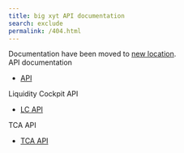 ```yaml
---
title: big xyt API documentation
search: exclude
permalink: /404.html
---  
```


<div class="alert alert-warning" role="alert">
  Documentation have been moved to <a href="https://docs.big-xyt.com/en/api/api" class="alert-link">new location</a>.
</div>

<div class="row">
  <div class="col-md-4 col-sm-4">
    <div class="panel panel-default text-center">
      <div class="panel-heading">
        <div>API documentation</div>
        <span class="fa-stack fa-4x">
        <i class="fa fa-th fa-stack-1x"></i>
        </span>
      </div>
      <ul class="list-group">
        <li class="list-group-item"><a href="https://docs.big-xyt.com/en/api/api">API</a></li>
      </ul>
    </div>
  </div>
  <div class="col-md-4 col-sm-4">
    <div class="panel panel-default text-center">
      <div class="panel-heading">
        <div>Liquidity Cockpit API</div>
        <span class="fa-stack fa-4x">
        <i class="fa fa-area-chart fa-stack-1x"></i>
        </span>
      </div>
      <ul class="list-group">
        <li class="list-group-item"><a href="https://docs.big-xyt.com/en/security-analytics/api">LC API</a></li>
      </ul>
    </div>
  </div>
  <div class="col-md-4 col-sm-4">
    <div class="panel panel-default text-center">
      <div class="panel-heading">
        <div>TCA API</div>
        <span class="fa-stack fa-4x">
        <i class="fa fa-tasks fa-stack-1x"></i>
        </span>
      </div>
      <ul class="list-group">
        <li class="list-group-item"><a href="https://docs.big-xyt.com/en/execution-analytics/api">TCA API</a></li>
      </ul>
    </div>
  </div>
</div>

